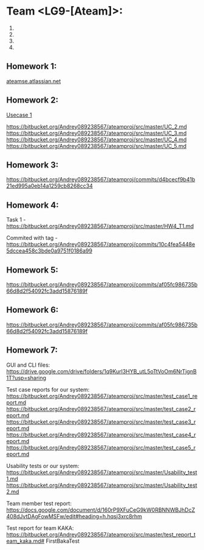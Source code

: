 # Team <LG9-[Ateam]>:
1. <Andrei Kuzmin>
2. <Darius Kosk>
3. <Romet Vislapuu>
4. <Ahto Kiil>

## Homework 1:
[ateamse.atlassian.net](https://ateamse.atlassian.net/jira/your-work)

## Homework 2:
[Usecase 1](https://bitbucket.org/Andrey089238567/ateamproj/src/master/UC_1.md)

https://bitbucket.org/Andrey089238567/ateamproj/src/master/UC_2.md
https://bitbucket.org/Andrey089238567/ateamproj/src/master/UC_3.md
https://bitbucket.org/Andrey089238567/ateamproj/src/master/UC_4.md
https://bitbucket.org/Andrey089238567/ateamproj/src/master/UC_5.md

## Homework 3:
https://bitbucket.org/Andrey089238567/ateamproj/commits/d4bcecf9b41b21ed995a0eb14a1259cb8268cc34

## Homework 4:
Task 1 - https://bitbucket.org/Andrey089238567/ateamproj/src/master/HW4_T1.md

Commited with tag - https://bitbucket.org/Andrey089238567/ateamproj/commits/10c4fea5448e5dccea458c3bde0a9751f0186a99

## Homework 5:
https://bitbucket.org/Andrey089238567/ateamproj/commits/af05fc986735b66d8d2f54092fc3add15876189f

## Homework 6:
https://bitbucket.org/Andrey089238567/ateamproj/commits/af05fc986735b66d8d2f54092fc3add15876189f

## Homework 7:
GUI and CLI files: https://drive.google.com/drive/folders/1q9Kurl3HYB_utL5oTtVoOm6NrTjgnB1T?usp=sharing

Test case reports for our system:
	https://bitbucket.org/Andrey089238567/ateamproj/src/master/test_case1_report.md
	https://bitbucket.org/Andrey089238567/ateamproj/src/master/test_case2_report.md
	https://bitbucket.org/Andrey089238567/ateamproj/src/master/test_case3_report.md
	https://bitbucket.org/Andrey089238567/ateamproj/src/master/test_case4_report.md
	https://bitbucket.org/Andrey089238567/ateamproj/src/master/test_case5_report.md

Usability tests or our system:
	https://bitbucket.org/Andrey089238567/ateamproj/src/master/Usability_test1.md
	https://bitbucket.org/Andrey089238567/ateamproj/src/master/Usability_test2.md

Team member test report: https://docs.google.com/document/d/160rP9XFuCeG9kW0RBNNWBJhDcZ408dJvtDAgFowMSFw/edit#heading=h.hqsj3xrc8rhm

Test report for team KAKA: https://bitbucket.org/Andrey089238567/ateamproj/src/master/test_report_team_kaka.md# FirstBakaTest
